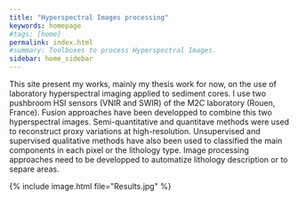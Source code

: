 ```yaml
---
title: "Hyperspectral Images processing"
keywords: homepage
#tags: [home]
permalink: index.html
#summary: Toolboxes to process Hyperspectral Images.
sidebar: home_sidebar
---
```


This site present my works, mainly my thesis work for now, on the use of laboratory hyperspectral imaging applied to sediment cores. I use two pushbroom HSI sensors (VNIR and SWIR) of the M2C laboratory (Rouen, France). Fusion approaches have been developped to combine this two hyperspectral images. Semi-quantitative and quantitave methods were used to reconstruct proxy variations at high-resolution. Unsupervised and supervised qualitative methods have also been used to classified the main components in each pixel or the lithology type. Image processing approaches need to be developped to automatize lithology description or to separe areas.

{% include image.html file="Results.jpg" %}
